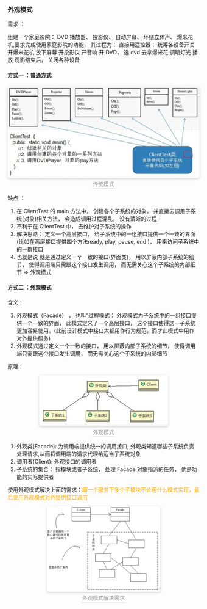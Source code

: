 ### 外观模式

需求 ：

组建一个家庭影院：
DVD 播放器、 投影仪、 自动屏幕、 环绕立体声、 爆米花机,要求完成使用家庭影院的功能， 其过程为：
直接用遥控器： 统筹各设备开关
开爆米花机
放下屏幕
开投影仪
开音响
开 DVD， 选 dvd
去拿爆米花
调暗灯光
播放
观影结束后， 关闭各种设备


#### 方式一 ：普通方式

<center>
    <img style="border-radius: 0.3125em;
    box-shadow: 0 2px 4px 0 rgba(34,36,38,.12),0 2px 10px 0 rgba(34,36,38,.08);"
    src="../资料/外观模式传统模式.jpg">
    <br>
    <div style="color:orange; border-bottom: 1px solid #d9d9d9;
    display: inline-block;
    color: #999;
    padding: 2px;">传统模式</div>
</center>


缺点 ：
1) 在 ClientTest 的 main 方法中， 创建各个子系统的对象， 并直接去调用子系统(对象)相关方法， 会造成调用过程混乱， 没有清晰的过程
2) 不利于在 ClientTest 中， 去维护对子系统的操作
3) 解决思路： 定义一个高层接口， 给子系统中的一组接口提供一个一致的界面(比如在高层接口提供四个方法ready, play, pause, end )， 用来访问子系统中的一群接口
4) 也就是说 就是通过定义一个一致的接口(界面类)， 用以屏蔽内部子系统的细节， 使得调用端只需跟这个接口发生调用， 而无需关心这个子系统的内部细节 => 外观模式

#### 方式二 ：外观模式

含义：

1) 外观模式（Facade） ， 也叫“过程模式： 外观模式为子系统中的一组接口提供一个一致的界面， 此模式定义了一个高层接口， 这个接口使得这一子系统更加容易使用。(此前设计模式中接口大都用作行为规范，而才此模式中用作对外提供服务)
2) 外观模式通过定义一个一致的接口， 用以屏蔽内部子系统的细节， 使得调用端只需跟这个接口发生调用， 而无需关心这个子系统的内部细节

原理：

<center>
    <img style="border-radius: 0.3125em;
    box-shadow: 0 2px 4px 0 rgba(34,36,38,.12),0 2px 10px 0 rgba(34,36,38,.08);"
    src="../资料/外观模式.jpg">
    <br>
    <div style="color:orange; border-bottom: 1px solid #d9d9d9;
    display: inline-block;
    color: #999;
    padding: 2px;">外观模式</div>
</center>

1) 外观类(Facade): 为调用端提供统一的调用接口, 外观类知道哪些子系统负责处理请求,从而将调用端的请求代理给适当子系统对象
2) 调用者(Client): 外观接口的调用者
3) 子系统的集合： 指模块或者子系统， 处理 Facade 对象指派的任务， 他是功能的实际提供者


使用外观模式解决上面的需求：<font color=ffaa00>即一个服务下多个子模块不论用什么模式实现，最后使用外观模式对外提供接口调用</fotn>

<center>
    <img style="border-radius: 0.3125em;
    box-shadow: 0 2px 4px 0 rgba(34,36,38,.12),0 2px 10px 0 rgba(34,36,38,.08);"
    src="../资料/外观模式解决需求.jpg">
    <br>
    <div style="color:orange; border-bottom: 1px solid #d9d9d9;
    display: inline-block;
    color: #999;
    padding: 2px;">外观模式解决需求</div>
</center>
